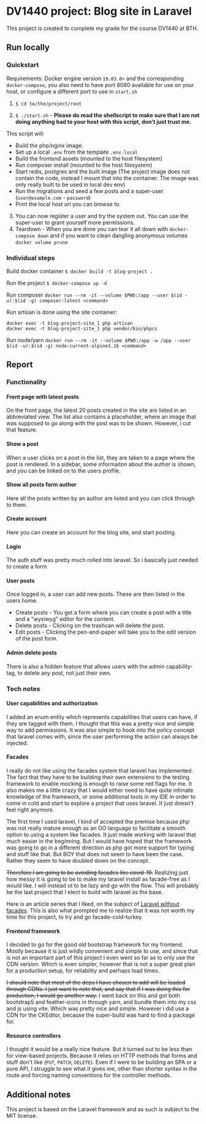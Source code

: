 # DV1440 project: Blog site in Laravel

This project is created to complete my grade for the course DV1440 at BTH.

## Run locally
### Quickstart

Requirements: Docker engine version `19.03.0+` and the corresponding `docker-compose`, you also need to have port 8080 available for use on your host, or configure a different port to use in `start.sh`

1) `$ cd to/the/project/root`

2) `$ ./start.sh` - **Please do read the shellscript to make sure that I am not doing anything bad to your host with this script, don't just trust me.**

  This script will:
  * Build the php/nginx image.
  * Set up a local `.env` from the template `.env.local`
  * Build the frontend assets (mounted to the host filesystem)
  * Run composer install (mounted to the host filesystem)
  * Start redis, postgres and the built image (The project image does not contain the code, instead I mount that into the container. The image was only really built to be used in local dev env)
  * Run the migrations and seed a few posts and a super-user (`user@example.com` - `password`)
  * Print the local host url you can browse to.

3) You can now register a user and try the system out. You can use the super-user to grant yourself more permissions.
4) Teardown - When you are done you can tear it all down with `docker-compose down` and if you want to clean dangling anonymous volumes `docker volume prune`

### Individual steps
Build docker container `$ docker build -t blog-project .`

Run the project `$ docker-compose up -d`

Run composer `docker run --rm -it --volume $PWD:/app --user $(id -u):$(id -g) composer:latest <command>`

Run artisan is done using the site container:
```
docker exec -t blog-project-site_1 php artisan
docker exec -t blog-project-site_1 php vendor/bin/phpcs
```

Run node/yarn `docker run --rm -it --volume $PWD:/app -w /app --user $(id -u):$(id -g) node:current-alpine3.16 <command>`

## Report

### Functionality
#### Front page with latest posts
On the front page, the latest 20 posts created in the site are listed in an abbreviated view. The list also contains a placeholder, where an image that was supposed to go along with the post was to be shown. However, i cut that feature.

#### Show a post
When a user clicks on a post in the list, they are taken to a page where the post is rendered. In a sidebar, some informaiton about the author is shown, and you can be linked on to the users profile.

#### Show all posts form author
Here all the posts written by an author are listed and you can click through to them.

#### Create account
Here you can create an account for the blog site, and start posting.

#### Login
The auth stuff was pretty much rolled into laravel. So i basically just needed to create a form

#### User posts
Once logged in, a user can add new posts. These are then listed in the users home. 

* Create posts - You get a form where you can create a post with a title and a "wysiwyg" editor for the content.
* Delete posts - Clicking on the trashcan will delete the post.
* Edit posts - Clicking the pen-and-paper will take you to the edit version of the post form.

#### Admin delete posts
There is also a hidden feature that allows users with the admin capability-tag, to delete any post, not just their own.

### Tech notes
#### User capabilities and authorization
I added an enum entity which represents capabilities that users can have, if they are tagged with them. I thought that this was a pretty nice and simple way to add permissions. It was also simple to hook into the policy concept that laravel comes with, since the user performing the action can always be injected.

#### Facades
I really do not like using the facades system that laravel has implemented. The fact that they have to be building their own extensions to the testing framework to enable mocking is enough to raise some red flags for me. It also makes me a little crazy that I would either need to have quite intimate knowledge of the framework, or some additional tools in my IDE in order to come in cold and start to explore a project that uses laravel. It just doesn't feel right anymore.

The first time I used laravel, I kind of accepted the premise because php was not really mature enough as an OO language to facilitate a smooth option to using a system like facades. It just made working with laravel that much easier in the beginning. But I would have hoped that the framework was going to go in a different direction as php got more support for typing and stuff like that. But BOY that does not seem to have been the case. Rather they seem to have doubled down on the concept.

~~Therefore I am going to be avoiding facades like covid-19.~~ Realizing just how messy it is going to be to make my laravel install as facade-free as I would like. I will instead ot to be lazy and go with the flow. This will probably be the last project that I elect to build with laravel as the base.

Here is an article series that I liked, on the subject of [Laravel without facades](https://medium.com/@frano.sasvari/laravel-without-facades-part-0-intro-190bae09aebe). This is also what prompted me to realize that it was not worth my time for this project, to try and go facade-cold-turkey.

#### Frontend framework
I decided to go for the good old bootstrap framework for my frontend. Mostly because it is just wildly convenient and simple to use, and since that is not an important part of this project I even went so far as to only use the CDN version. Which is even simpler, however that is not a super great plan for a production setup, for reliability and perhaps load times.

~~I should note that most of the deps I have chosen to add will be loaded through CDNs. I just want to note that, and say that if I was doing this for production, I would go another way.~~ I went back on this and got both bootstrap5 and feather-icons in through yarn, and bundle them into my css and js using vite. Which was pretty nice and simple. However i did use a CDN for the CKEditor, because the super-build was hard to find a package for.

#### Resource controllers
I thought it would be a really nice feature. But it turned out to be less than for view-based projects. Because it relies on HTTP methods that forms and stuff don't like (`PUT`, `PATCH`, `DELETE`). Even if I were to be building an SPA or a pure API, I struggle to see what it gives me, other than shorter syntax in the route and forcing naming conventions for the controller methods. 

## Additional notes
This project is based on the Laravel framework and as such is subject to the MIT license.
